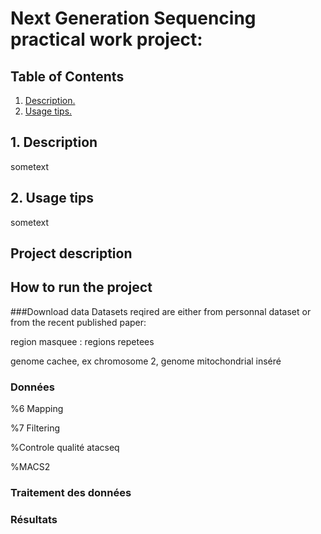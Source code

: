 # Next Generation Sequencing practical work project: 
## Table of Contents 
1. [ Description. ](#desc)
2. [ Usage tips. ](#usage)

<a name="desc"></a>
## 1. Description

sometext

<a name="usage"></a>
## 2. Usage tips

sometext

## Project description




## How to run the project
###Download data
Datasets reqired are either from personnal dataset or from the recent published paper:




region masquee : regions repetees

genome cachee, ex chromosome 2, genome mitochondrial inséré
### Données 



%6 Mapping

%7 Filtering

%Controle qualité atacseq

%MACS2


### Traitement des données

### Résultats
